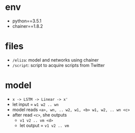 
# env

- python==3.5.1
- chainer==1.8.2

# files

- `/eliza`: model and networks using chainer
- `/script`: script to acquire scripts from Twitter

# model

- `x -> LSTM -> Linear -> x'`
- let input = `w1 w2 .. wn`
- model reads `<a>, wn, .. w2, w1, <b> w1, w2, .. wn <c>`
- after read `<c>`, she outputs
    - `v1 v2 .. vm <d>`
    - let output = `v1 v2 .. vm`


